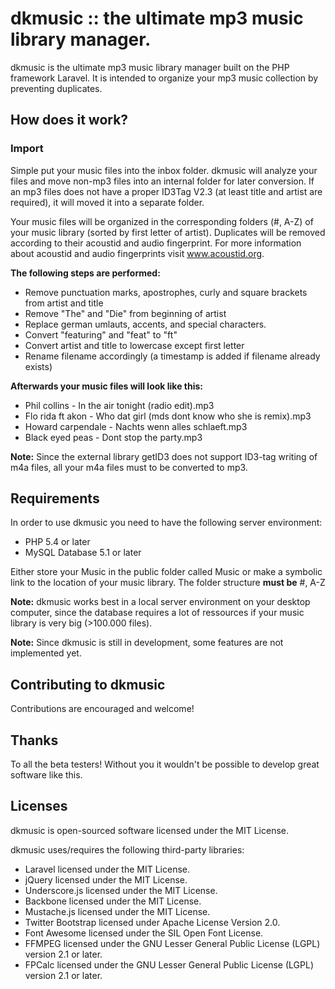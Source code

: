 # dkmusic :: the ultimate mp3 music library manager.
dkmusic is the ultimate mp3 music library manager built on the PHP framework Laravel. It is intended to organize your mp3 music collection by preventing duplicates.

## How does it work?

### Import
Simple put your music files into the inbox folder.
dkmusic will analyze your files and move non-mp3 files into an internal folder for later conversion.
If an mp3 files does not have a proper ID3Tag V2.3 (at least title and artist are required), it will moved it into a separate folder. 

Your music files will be organized in the corresponding folders (#, A-Z) of your music library (sorted by first letter of artist).
Duplicates will be removed according to their acoustid and audio fingerprint.
For more information about acoustid and audio fingerprints visit www.acoustid.org.

**The following steps are performed:**
- Remove punctuation marks, apostrophes, curly and square brackets from artist and title
- Remove "The" and "Die" from beginning of artist
- Replace german umlauts, accents, and special characters.
- Convert "featuring" and "feat" to "ft"
- Convert artist and title to lowercase except first letter
- Rename filename accordingly (a timestamp is added if filename already exists)

**Afterwards your music files will look like this:**
- Phil collins - In the air tonight (radio edit).mp3
- Flo rida ft akon - Who dat girl (mds dont know who she is remix).mp3
- Howard carpendale - Nachts wenn alles schlaeft.mp3
- Black eyed peas - Dont stop the party.mp3

**Note:** Since the external library getID3 does not support ID3-tag writing of m4a files,
all your m4a files must to be converted to mp3.


## Requirements
In order to use dkmusic you need to have the following server environment:
- PHP 5.4 or later
- MySQL Database 5.1 or later

Either store your Music in the public folder called Music or make a symbolic link to the location of your music library.
The folder structure **must be** #, A-Z

**Note:** dkmusic works best in a local server environment on your desktop computer, since the database requires a lot of ressources if your music library is very big (>100.000 files).

**Note:** Since dkmusic is still in development, some features are not implemented yet.

## Contributing to dkmusic
Contributions are encouraged and welcome!


## Thanks
To all the beta testers! Without you it wouldn't be possible to develop great software like this.


## Licenses
dkmusic is open-sourced software licensed under the MIT License.

dkmusic uses/requires the following third-party libraries:
- Laravel licensed under the MIT License.
- jQuery licensed under the MIT License.
- Underscore.js licensed under the MIT License.
- Backbone licensed under the MIT License.
- Mustache.js licensed under the MIT License.
- Twitter Bootstrap licensed under Apache License Version 2.0.
- Font Awesome licensed under the SIL Open Font License.
- FFMPEG licensed under the GNU Lesser General Public License (LGPL) version 2.1 or later.
- FPCalc licensed under the GNU Lesser General Public License (LGPL) version 2.1 or later.
